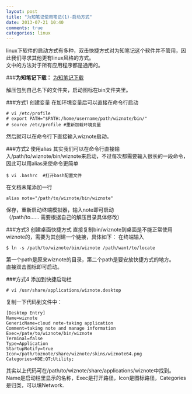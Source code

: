 ```yaml
---
layout: post
title: "为知笔记使用笔记(1)-启动方式"
date: 2013-07-21 10:40
comments: true
categories: linux
---
```

linux下软件的启动方式有多种，双击快捷方式对为知笔记这个软件并不管用，因此我们寻求其他更有linux风格的方式。  
文中的方法对于所有应用程序都是通用的。
<!-- more -->
###**为知笔记下载：**
[为知笔记下载](http://www.wiz.cn/download.html)  

解压包到自己名下的文件夹，启动图标在bin文件夹里。

###方式1 创建变量
在加环境变量后可以直接在命令行启动
```
# vi /etc/profile  
# export PATH="$PATH:/home/username/path/wiznote/bin/"  
# source /etc/profile #重新加载环境变量  
```
然后就可以在命令行下直接输入wiznote启动。
  

###方式2 使用alias
其实我们可以在命令行直接输入/path/to/wiznote/bin/wiznote来启动，不过每次都需要输入很长的一段命令，因此可以用alias来使命令更简单  
```
$ vi .bashrc  #打开bash配置文件  
```
在文档末尾添加一行
```
alias note="/path/to/wiznote/bin/wiznote"
```
保存，重新启动终端模拟器，输入note即可启动  
（/path/to…… 需要根据自己的解压目录具体修改）

###方式3 创建桌面快捷方式
直接复制bin/wiznote到桌面是不能正常使用wiznote的，需要为其创建一个链接，具体如下：
在终端输入  
```
$ ln -s /path/to/wiznote/bin/wiznote /path/want/to/locate
```
第一个path是原来wiznote的目录，第二个path是要安放快捷方式的地方。  
直接双击图标即可启动。

###方式4 添加到快捷启动栏
```
# vi /usr/share/applications/wiznote.desktop
```
复制一下代码到文件中：
```
[Desktop Entry]  
Name=wiznote  
GenericName=cloud note-taking application  
Comment=taking note and manage information  
Exec=/pate/to/wiznote/bin/wiznote  
Terminal=false  
Type=Application  
StartupNotify=true  
Icon=/path/toznote/share/wiznote/skins/wiznote64.png  
Categories=KDE;QT;Utility;  
```
其实以上代码可在/path/to/wiznote/share/applications/wiznote中找到。  
Name是启动栏里显示的名称，Exec是打开路径，Icon是图标路径，Categories是归类，可以填Network.


